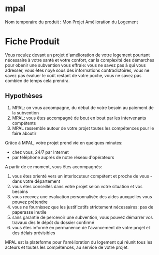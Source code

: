 # mpal
Nom temporaire du produit : Mon Projet Amélioration du Logement

# Fiche Produit

Vous reculez devant un projet d'amélioration de votre logement pourtant nécessaire
à votre santé et votre confort, car la complexité des démarches pour obenir une
subvention vous effraie: vous ne savez pas à qui vous adresser, vous êtes noyé
sous des informations contradictoires, vous ne savez pas évaluer le coût restant
de votre poche, vous ne savez pas combien de temps cela prendra.

## Hypothèses
1. MPAL: on vous accompagne, du début de votre besoin au paiement de la subvention
2. MPAL: vous êtes accompagné de bout en bout par les intervenants compétents
3. MPAL rassemble autour de votre projet toutes les compétences pour le faire aboutir

Grâce à MPAL, votre projet prend vie en quelques minutes:
- chez vous, 24/7 par Internet
- par téléphone auprès de notre réseau d'opérateurs

A partir de ce moment, vous êtes accompagnés:

1. vous êtes orienté vers un interlocuteur compétent et proche de vous - dans votre département
2. vous êtes conseillés dans votre projet selon votre situation et vos besoins
3. vous recevez une évaluation personnalisée des aides auxquelles vous pouvez prétendre
4. vous ne fournissez que les justificatifs strictement nécessaires: pas de paperasse inutile
5. sans garantie de percevoir une subvention, vous pouvez démarrer vos travaux dès le dépôt du dossier confirmé
6. vous êtes informé en permanence de l'avancement de votre projet et des délais prévisibles

MPAL est la plateforme pour l'amélioration du logement qui réunit tous les acteurs et toutes les compétences,
au service de votre projet.
